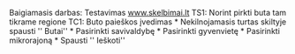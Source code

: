 Baigiamasis darbas:
Testavimas  www.skelbimai.lt 
TS1: Norint pirkti buta tam tikrame regione
    TC1: Buto paieškos įvedimas
		    * Nekilnojamasis turtas skiltyje spausti '' Butai''
				* Pasirinkti savivaldybę
				* Pasirinkti gyvenvietę
				* Pasirinkti mikrorajoną
				* Spausti '' Ieškoti''
